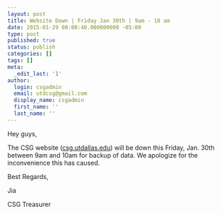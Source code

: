 ```yaml
---
layout: post
title: Website Down | Friday Jan 30th | 9am - 10 am
date: 2015-01-29 08:08:40.000000000 -05:00
type: post
published: true
status: publish
categories: []
tags: []
meta:
  _edit_last: '1'
author:
  login: csgadmin
  email: utdcsg@gmail.com
  display_name: csgadmin
  first_name: ''
  last_name: ''
---
```


Hey guys,

The CSG website ([csg.utdallas.edu](http://csg.utdallas.edu/)) will be down this Friday, Jan. 30th between 9am and 10am for backup of data. We apologize for the inconvenience this has caused.

Best Regards,

Jia

CSG Treasurer

